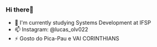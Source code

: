 ### Hi there👋
- 🔭 I'm currently studying Systems Development at IFSP
- 📫 Instagram: @lucas_olv022
- ⚡ Gosto do Pica-Pau e VAI CORINTHIANS
